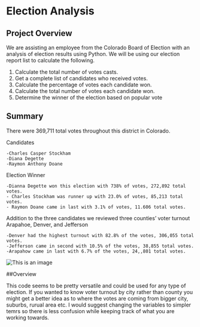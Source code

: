 # Election Analysis


## Project Overview

We are assisting an employee from the Colorado Board of Election with an analysis of election results
using Python. We will be using our election report list to calculate the following.

1.	Calculate the total number of votes casts.
2.	Get a complete list of candidates who received votes.
3.	Calculate the percentage of votes each candidate won.
4.	Calculate the total number of votes each candidate won.
5.	Determine the winner of the election based on popular vote


## Summary

There were 369,711 total votes throughout this district in Colorado. 

Candidates

    -Charles Casper Stockham
    -Diana Degette
    -Raymon Anthony Doane

Election Winner

    -Dianna Degette won this election with 738% of votes, 272,892 total votes.
    - Charles Stockham was runner up with 23.0% of votes, 85,213 total votes.
    - Raymon Doane came in last with 3.1% of votes, 11.606 total votes.

Addition to the three candidates we reviewed three counties’ voter turnout Arapahoe, Denver, and Jefferson

    -Denver had the highest turnout with 82.8% of the votes, 306,055 total votes.
    -Jefferson came in second with 10.5% of the votes, 38,855 total votes.
    -Arapahow came in last with 6.7% of the votes, 24,,801 total votes.


![This is an image](https://raw.githubusercontent.com/BrenyaSkaggs/Election_Analysis/main/Resources/Candidate%20-%20County%20Turnout.png)  


##Overview

This code seems to be pretty versatile and could be used for any type of election. If you wanted to know voter turnout by city rather than county 
you might get a better idea as to where the votes are coming from bigger city, suburbs, rurual area etc.
I would suggest changing the variables to simpler temrs so there is less confusion while keeping track of what you are working towards. 
